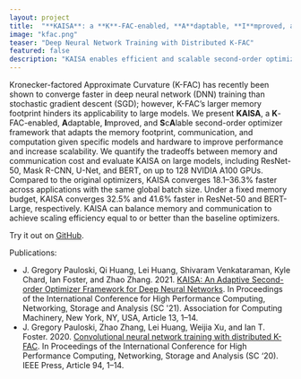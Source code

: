 ```yaml
---
layout: project
title:  "**KAISA**: a **K**-FAC-enabled, **A**daptable, **I**mproved, and **S**c**A**lable Second-Order Optimizer Framework"
image: "kfac.png"
teaser: "Deep Neural Network Training with Distributed K-FAC"
featured: false
description: "KAISA enables efficient and scalable second-order optimization for deep neural networks. Training with KAISA can reduce training time compared to conventional optimizers (e.g., SGD), and KAISA can adapt the memory footprint, communication, and computation given model and hardware characteristics to improve performance and increase scalability."
---
```


Kronecker-factored Approximate Curvature (K-FAC) has recently been shown to converge faster in deep neural network (DNN) training than stochastic gradient descent (SGD); however, K-FAC’s larger memory footprint hinders its applicability to large models.
We present **KAISA**, a **K**-FAC-enabled, **A**daptable, **I**mproved, and **S**c**A**lable second-order optimizer framework that adapts the memory footprint, communication, and computation given specific models and hardware to improve performance and increase scalability.
We quantify the tradeoffs between memory and communication cost and evaluate KAISA on large models, including ResNet-50, Mask R-CNN, U-Net, and BERT, on up to 128 NVIDIA A100 GPUs.
Compared to the original optimizers, KAISA converges 18.1–36.3% faster across applications with the same global batch size. 
Under a fixed memory budget, KAISA converges 32.5% and 41.6% faster in ResNet-50 and BERT-Large, respectively.
KAISA can balance memory and communication to achieve scaling efficiency equal to or better than the baseline optimizers.

Try it out on [GitHub](https://github.com/gpauloski/kfac_pytorch).

Publications:
- J. Gregory Pauloski, Qi Huang, Lei Huang, Shivaram Venkataraman, Kyle Chard, Ian Foster, and Zhao Zhang. 2021. [KAISA: An Adaptive Second-order Optimizer Framework for Deep Neural Networks](https://dl.acm.org/doi/10.1145/3458817.3476152). In Proceedings of the International Conference for High Performance Computing, Networking, Storage and Analysis (SC '21). Association for Computing Machinery, New York, NY, USA, Article 13, 1–14.
- J. Gregory Pauloski, Zhao Zhang, Lei Huang, Weijia Xu, and Ian T. Foster. 2020. [Convolutional neural network training with distributed K-FAC](https://dl.acm.org/doi/10.5555/3433701.3433826). In Proceedings of the International Conference for High Performance Computing, Networking, Storage and Analysis (SC ‘20). IEEE Press, Article 94, 1–14.
